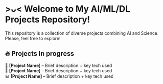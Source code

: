 # >ᴗ< Welcome to My AI/ML/DL Projects Repository!  

This repository is a collection of diverse projects combining AI and Science. Please, feel free to explore!



## 🔥 Projects In progress  
🚀 **[Project Name]** – Brief description + key tech used  
🧬 **[Project Name]** – Brief description + key tech used  
📊 **[Project Name]** – Brief description + key tech used  



